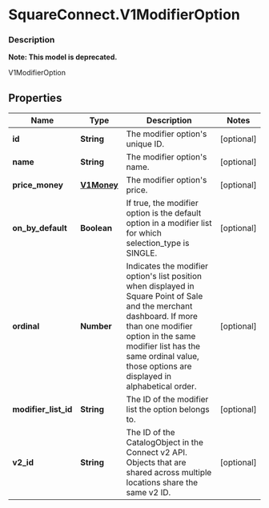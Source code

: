 # SquareConnect.V1ModifierOption

### Description
**Note: This model is deprecated.**

V1ModifierOption

## Properties
Name | Type | Description | Notes
------------ | ------------- | ------------- | -------------
**id** | **String** | The modifier option&#39;s unique ID. | [optional] 
**name** | **String** | The modifier option&#39;s name. | [optional] 
**price_money** | [**V1Money**](V1Money.md) | The modifier option&#39;s price. | [optional] 
**on_by_default** | **Boolean** | If true, the modifier option is the default option in a modifier list for which selection_type is SINGLE. | [optional] 
**ordinal** | **Number** | Indicates the modifier option&#39;s list position when displayed in Square Point of Sale and the merchant dashboard. If more than one modifier option in the same modifier list has the same ordinal value, those options are displayed in alphabetical order. | [optional] 
**modifier_list_id** | **String** | The ID of the modifier list the option belongs to. | [optional] 
**v2_id** | **String** | The ID of the CatalogObject in the Connect v2 API. Objects that are shared across multiple locations share the same v2 ID. | [optional] 



